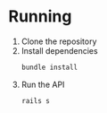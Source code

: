 # Running

1. Clone the repository
2. Install dependencies
    ```sh
    bundle install
    ```
3. Run the API
    ```sh
    rails s
    ```